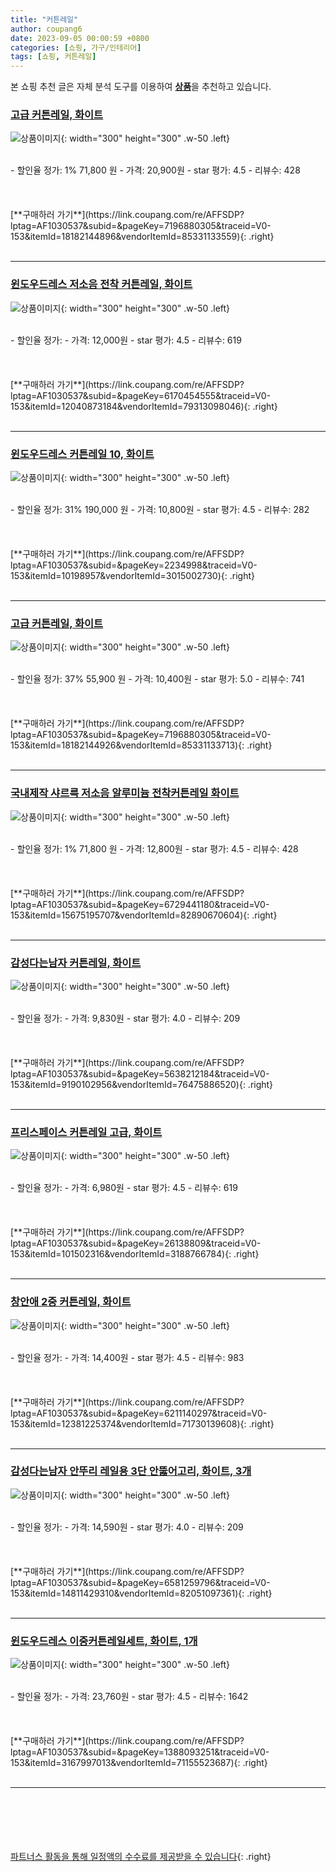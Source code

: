 ```yaml
---
title: "커튼레일"
author: coupang6
date: 2023-09-05 00:00:59 +0800
categories: [쇼핑, 가구/인테리어]
tags: [쇼핑, 커튼레일]
---
```


본 쇼핑 추천 글은 자체 분석 도구를 이용하여 [**상품**](https://link.coupang.com/a/bao1ui)을 추천하고 있습니다.

### [고급 커튼레일, 화이트](https://link.coupang.com/re/AFFSDP?lptag=AF1030537&subid=&pageKey=7196880305&traceid=V0-153&itemId=18182144896&vendorItemId=85331133559)

![상품이미지](https://thumbnail6.coupangcdn.com/thumbnails/remote/230x230ex/image/retail/images/2023/03/14/17/9/4821c938-3824-4df9-a238-34aa65428e04.jpg){: width="300" height="300" .w-50 .left}


<br>
- 할인율 정가: 1%  71,800   원
- 가격: 20,900원
- star 평가: 4.5
- 리뷰수: 428
<br>
<br>
<br>
<br>
[**구매하러 가기**](https://link.coupang.com/re/AFFSDP?lptag=AF1030537&subid=&pageKey=7196880305&traceid=V0-153&itemId=18182144896&vendorItemId=85331133559){: .right}
<br>
<br>

---

### [윈도우드레스 저소음 전착 커튼레일, 화이트](https://link.coupang.com/re/AFFSDP?lptag=AF1030537&subid=&pageKey=6170454555&traceid=V0-153&itemId=12040873184&vendorItemId=79313098046)

![상품이미지](https://thumbnail8.coupangcdn.com/thumbnails/remote/230x230ex/image/rs_quotation_api/kecxuvho/9460e8e624a04094abfcbcd14a1d8e61.png){: width="300" height="300" .w-50 .left}


<br>
- 할인율 정가: 
- 가격: 12,000원
- star 평가: 4.5
- 리뷰수: 619
<br>
<br>
<br>
<br>
[**구매하러 가기**](https://link.coupang.com/re/AFFSDP?lptag=AF1030537&subid=&pageKey=6170454555&traceid=V0-153&itemId=12040873184&vendorItemId=79313098046){: .right}
<br>
<br>

---

### [윈도우드레스 커튼레일 10, 화이트](https://link.coupang.com/re/AFFSDP?lptag=AF1030537&subid=&pageKey=2234998&traceid=V0-153&itemId=10198957&vendorItemId=3015002730)

![상품이미지](https://thumbnail10.coupangcdn.com/thumbnails/remote/230x230ex/image/retail/images/116585129276164-e3a33a78-4de9-459f-802a-7004c9a2a907.jpg){: width="300" height="300" .w-50 .left}


<br>
- 할인율 정가: 31%  190,000   원
- 가격: 10,800원
- star 평가: 4.5
- 리뷰수: 282
<br>
<br>
<br>
<br>
[**구매하러 가기**](https://link.coupang.com/re/AFFSDP?lptag=AF1030537&subid=&pageKey=2234998&traceid=V0-153&itemId=10198957&vendorItemId=3015002730){: .right}
<br>
<br>

---

### [고급 커튼레일, 화이트](https://link.coupang.com/re/AFFSDP?lptag=AF1030537&subid=&pageKey=7196880305&traceid=V0-153&itemId=18182144926&vendorItemId=85331133713)

![상품이미지](https://thumbnail6.coupangcdn.com/thumbnails/remote/230x230ex/image/retail/images/2023/03/14/17/9/4821c938-3824-4df9-a238-34aa65428e04.jpg){: width="300" height="300" .w-50 .left}


<br>
- 할인율 정가: 37%  55,900   원
- 가격: 10,400원
- star 평가: 5.0
- 리뷰수: 741
<br>
<br>
<br>
<br>
[**구매하러 가기**](https://link.coupang.com/re/AFFSDP?lptag=AF1030537&subid=&pageKey=7196880305&traceid=V0-153&itemId=18182144926&vendorItemId=85331133713){: .right}
<br>
<br>

---

### [국내제작 샤르륵 저소음 알루미늄 전착커튼레일 화이트](https://link.coupang.com/re/AFFSDP?lptag=AF1030537&subid=&pageKey=6729441180&traceid=V0-153&itemId=15675195707&vendorItemId=82890670604)

![상품이미지](https://thumbnail6.coupangcdn.com/thumbnails/remote/230x230ex/image/vendor_inventory/07f7/edb5c25d1c9548cd35b35c42ebb78e7f259e6515abe77b943feac3f45d1b.jpg){: width="300" height="300" .w-50 .left}


<br>
- 할인율 정가: 1%  71,800   원
- 가격: 12,800원
- star 평가: 4.5
- 리뷰수: 428
<br>
<br>
<br>
<br>
[**구매하러 가기**](https://link.coupang.com/re/AFFSDP?lptag=AF1030537&subid=&pageKey=6729441180&traceid=V0-153&itemId=15675195707&vendorItemId=82890670604){: .right}
<br>
<br>

---

### [감성다는남자 커튼레일, 화이트](https://link.coupang.com/re/AFFSDP?lptag=AF1030537&subid=&pageKey=5638212184&traceid=V0-153&itemId=9190102956&vendorItemId=76475886520)

![상품이미지](https://thumbnail10.coupangcdn.com/thumbnails/remote/230x230ex/image/retail/images/2021/06/07/16/2/b26f3e18-731d-405f-aca7-db859613f0a6.jpg){: width="300" height="300" .w-50 .left}


<br>
- 할인율 정가: 
- 가격: 9,830원
- star 평가: 4.0
- 리뷰수: 209
<br>
<br>
<br>
<br>
[**구매하러 가기**](https://link.coupang.com/re/AFFSDP?lptag=AF1030537&subid=&pageKey=5638212184&traceid=V0-153&itemId=9190102956&vendorItemId=76475886520){: .right}
<br>
<br>

---

### [프리스페이스 커튼레일 고급, 화이트](https://link.coupang.com/re/AFFSDP?lptag=AF1030537&subid=&pageKey=26138809&traceid=V0-153&itemId=101502316&vendorItemId=3188766784)

![상품이미지](https://thumbnail6.coupangcdn.com/thumbnails/remote/230x230ex/image/product/image/vendoritem/2019/07/26/3188766765/d7bfef43-b166-421f-8e91-45b75b4b62dc.jpg){: width="300" height="300" .w-50 .left}


<br>
- 할인율 정가: 
- 가격: 6,980원
- star 평가: 4.5
- 리뷰수: 619
<br>
<br>
<br>
<br>
[**구매하러 가기**](https://link.coupang.com/re/AFFSDP?lptag=AF1030537&subid=&pageKey=26138809&traceid=V0-153&itemId=101502316&vendorItemId=3188766784){: .right}
<br>
<br>

---

### [창안애 2중 커튼레일, 화이트](https://link.coupang.com/re/AFFSDP?lptag=AF1030537&subid=&pageKey=6211140297&traceid=V0-153&itemId=12381225374&vendorItemId=71730139608)

![상품이미지](https://thumbnail7.coupangcdn.com/thumbnails/remote/230x230ex/image/retail/images/2020/09/18/11/5/fa43e375-bcd3-469a-a565-4b112b2f7f0c.jpg){: width="300" height="300" .w-50 .left}


<br>
- 할인율 정가: 
- 가격: 14,400원
- star 평가: 4.5
- 리뷰수: 983
<br>
<br>
<br>
<br>
[**구매하러 가기**](https://link.coupang.com/re/AFFSDP?lptag=AF1030537&subid=&pageKey=6211140297&traceid=V0-153&itemId=12381225374&vendorItemId=71730139608){: .right}
<br>
<br>

---

### [감성다는남자 안뚜리 레일용 3단 안뚫어고리, 화이트, 3개](https://link.coupang.com/re/AFFSDP?lptag=AF1030537&subid=&pageKey=6581259796&traceid=V0-153&itemId=14811429310&vendorItemId=82051097361)

![상품이미지](https://thumbnail10.coupangcdn.com/thumbnails/remote/230x230ex/image/rs_quotation_api/b8u5qypq/f2de6e4b25f64746ab1baf84d2d2b564.jpg){: width="300" height="300" .w-50 .left}


<br>
- 할인율 정가: 
- 가격: 14,590원
- star 평가: 4.0
- 리뷰수: 209
<br>
<br>
<br>
<br>
[**구매하러 가기**](https://link.coupang.com/re/AFFSDP?lptag=AF1030537&subid=&pageKey=6581259796&traceid=V0-153&itemId=14811429310&vendorItemId=82051097361){: .right}
<br>
<br>

---

### [윈도우드레스 이중커튼레일세트, 화이트, 1개](https://link.coupang.com/re/AFFSDP?lptag=AF1030537&subid=&pageKey=1388093251&traceid=V0-153&itemId=3167997013&vendorItemId=71155523687)

![상품이미지](https://thumbnail6.coupangcdn.com/thumbnails/remote/230x230ex/image/retail/images/2020/07/21/14/9/91fe8ccb-970a-4b67-a30f-1631a79ba1dc.jpg){: width="300" height="300" .w-50 .left}


<br>
- 할인율 정가: 
- 가격: 23,760원
- star 평가: 4.5
- 리뷰수: 1642
<br>
<br>
<br>
<br>
[**구매하러 가기**](https://link.coupang.com/re/AFFSDP?lptag=AF1030537&subid=&pageKey=1388093251&traceid=V0-153&itemId=3167997013&vendorItemId=71155523687){: .right}
<br>
<br>

---
<br><br><br><br><br> [파트너스 활동을 통해 일정액의 수수료를 제공받을 수 있습니다](https://link.coupang.com/a/bao1ui){: .right}